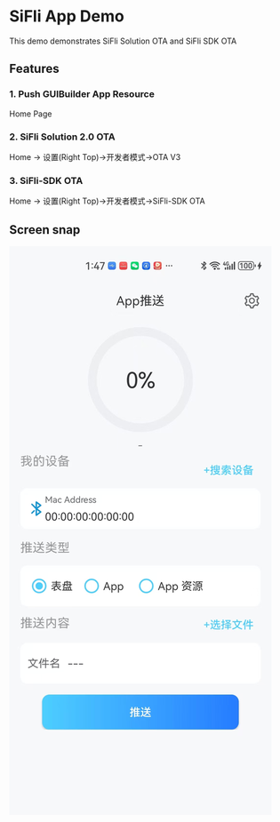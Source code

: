 # SiFli App Demo

This demo demonstrates SiFli Solution OTA and SiFli SDK OTA
## Features
### 1. Push GUIBuilder App Resource
  Home Page
### 2. SiFli Solution 2.0 OTA 
   Home -> 设置(Right Top)->开发者模式->OTA V3
### 3. SiFli-SDK OTA
   Home -> 设置(Right Top)->开发者模式->SiFli-SDK OTA
## Screen snap
![截图3](screens/screen3.jpg)  
 

